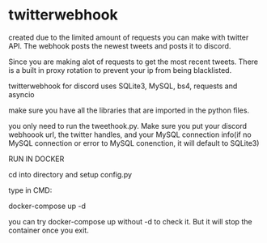 # twitterwebhook

created due to the limited amount of requests you can make with twitter API. The webhook posts the newest tweets and posts it to discord.

Since you are making alot of requests to get the most recent tweets. There is a built in proxy rotation to prevent your ip from being blacklisted.

twitterwebhook for discord uses SQLite3, MySQL, bs4, requests and asyncio

make sure you have all the libraries that are imported in the python files. 

you only need to run the tweethook.py. Make sure you put your discord webhoook url, the twitter handles, and your MySQL connection info(if no MySQL connection or error to MySQL conenction, it will default to SQLite3)


RUN IN DOCKER

cd into directory and setup config.py 

type in CMD:

docker-compose up -d

you can try docker-compose up without -d to check it. But it will stop the container once you exit.
